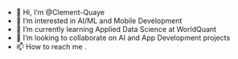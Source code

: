 - 👋 Hi, I’m @Clement-Quaye
- 👀 I’m interested in AI/ML and Mobile Development
- 🌱 I’m currently learning Applied Data Science at WorldQuant
- 💞️ I’m looking to collaborate on AI and App Development projects
- 📫 How to reach me .

<!---
Clement-Quaye/Clement-Quaye is a ✨ special ✨ repository because its `README.md` (this file) appears on your GitHub profile.
You can click the Preview link to take a look at your changes.
--->
